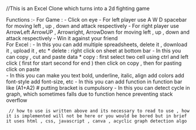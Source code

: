 //This is an Excel Clone which turns into a 2d fighting game 

Functions :-
   For Game :
     - Click on eye 
     - For left player use A W D spacebar for moving left , up , down and attack respectively
     - For right player  use ArrowLeft ArrowUP , Arrowright, ArrowDown for moving left , up , down and attack respectively
     - Win it against your friend  
   For Excel :
     - In this you can add multiple spreadsheets, delete it , download it , upload it , etc
       * delete : right click on sheet at bottom bar 
     - In this you can copy , cut and paste data 
       * copy : first select two cell using ctrl and left click ( first for start second for end )
                then click on copy , then for pasting click on paste  
     - In this you can make you text bold, underline, italic, align add colors add font-style add font-size, etc
     - In this you can add function in function bar like (A1+A2) # putting bracket is cumpulsory
     - In this you can detect cycle in graph, which sometimes falls due to function hence preventing stack overflow 


     // how to use is written above and its necessary to read to use , how it is implemented will not be here or you would be bored but in brief it uses html , css, javascript , canva , acyclic graph detection algo
